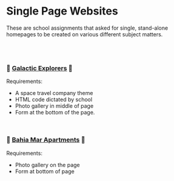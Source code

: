 # Single Page Websites

These are school assignments that asked for single, stand-alone homepages to be created on various different subject matters.

<br>

<br>

### 🚀 [Galactic Explorers](spacetravel.html) 🚀
   
Requirements:
* A space travel company theme
* HTML code dictated by school
* Photo gallery in middle of page
* Form at the bottom of the page.
  
<br>
     
### 🌊 [Bahia Mar Apartments](apartments.html) 🌊

Requirements:
* Photo gallery on the page
* Form at bottom of page 

